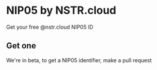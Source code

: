# NIP05 by NSTR.cloud
Get your free @nstr.cloud NIP05 ID

## Get one
We're in beta, to get a NIP05 identifier, make a pull request
